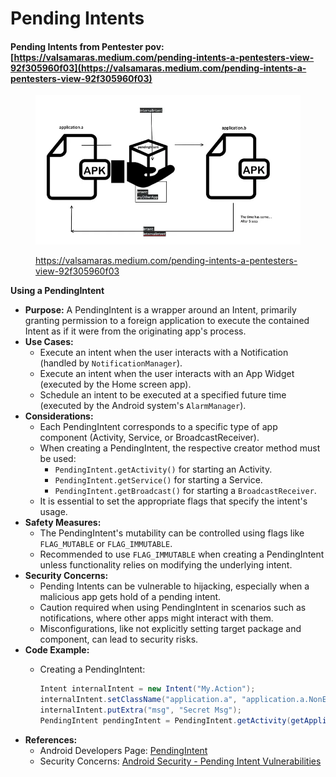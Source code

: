 # Pending Intents

#### Pending Intents from Pentester pov: [https://valsamaras.medium.com/pending-intents-a-pentesters-view-92f305960f03](https://valsamaras.medium.com/pending-intents-a-pentesters-view-92f305960f03)

<figure><img src="../../../.gitbook/assets/image (6) (1) (1) (1) (1) (1) (1).png" alt=""><figcaption><p><a href="https://valsamaras.medium.com/pending-intents-a-pentesters-view-92f305960f03">https://valsamaras.medium.com/pending-intents-a-pentesters-view-92f305960f03</a></p></figcaption></figure>

**Using a PendingIntent**

* **Purpose:** A PendingIntent is a wrapper around an Intent, primarily granting permission to a foreign application to execute the contained Intent as if it were from the originating app's process.
* **Use Cases:**
  * Execute an intent when the user interacts with a Notification (handled by `NotificationManager`).
  * Execute an intent when the user interacts with an App Widget (executed by the Home screen app).
  * Schedule an intent to be executed at a specified future time (executed by the Android system's `AlarmManager`).
* **Considerations:**
  * Each PendingIntent corresponds to a specific type of app component (Activity, Service, or BroadcastReceiver).
  * When creating a PendingIntent, the respective creator method must be used:
    * `PendingIntent.getActivity()` for starting an Activity.
    * `PendingIntent.getService()` for starting a Service.
    * `PendingIntent.getBroadcast()` for starting a `BroadcastReceiver`.
  * It is essential to set the appropriate flags that specify the intent's usage.
* **Safety Measures:**
  * The PendingIntent's mutability can be controlled using flags like `FLAG_MUTABLE` or `FLAG_IMMUTABLE`.
  * Recommended to use `FLAG_IMMUTABLE` when creating a PendingIntent unless functionality relies on modifying the underlying intent.
* **Security Concerns:**
  * Pending Intents can be vulnerable to hijacking, especially when a malicious app gets hold of a pending intent.
  * Caution required when using PendingIntent in scenarios such as notifications, where other apps might interact with them.
  * Misconfigurations, like not explicitly setting target package and component, can lead to security risks.
* **Code Example:**
  *   Creating a PendingIntent:

      ```java
      Intent internalIntent = new Intent("My.Action");
      internalIntent.setClassName("application.a", "application.a.NonExportedActivity");
      internalIntent.putExtra("msg", "Secret Msg");
      PendingIntent pendingIntent = PendingIntent.getActivity(getApplicationContext(), 0, internalIntent, FLAG_IMMUTABLE);
      ```
* **References:**
  * Android Developers Page: [PendingIntent](https://developer.android.com/reference/android/app/PendingIntent)
  * Security Concerns: [Android Security - Pending Intent Vulnerabilities](https://developer.android.com/topic/security/risks/pending-intent#resources)

